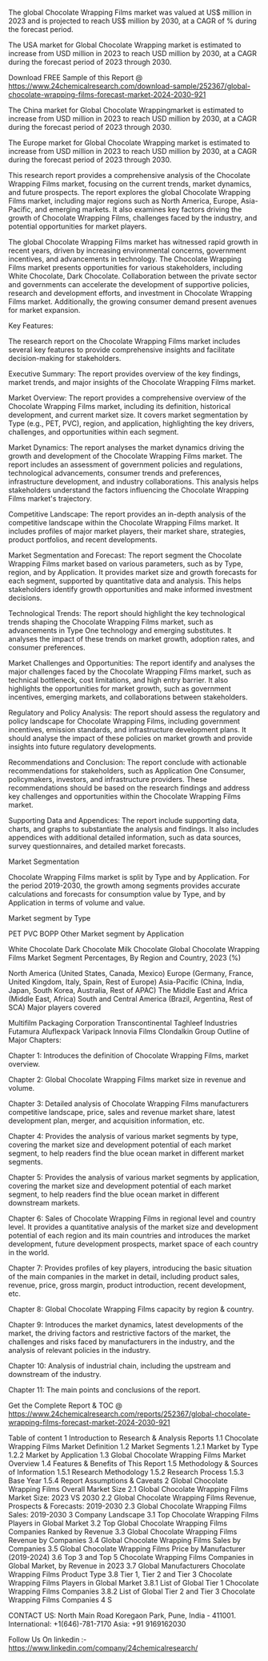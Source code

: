 The global Chocolate Wrapping Films market was valued at US$ million in 2023 and is projected to reach US$ million by 2030, at a CAGR of % during the forecast period.

The USA market for Global Chocolate Wrapping market is estimated to increase from USD million in 2023 to reach USD million by 2030, at a CAGR during the forecast period of 2023 through 2030.

Download FREE Sample of this Report @ https://www.24chemicalresearch.com/download-sample/252367/global-chocolate-wrapping-films-forecast-market-2024-2030-921

The China market for Global Chocolate Wrappingmarket is estimated to increase from USD million in 2023 to reach USD million by 2030, at a CAGR during the forecast period of 2023 through 2030.

The Europe market for Global Chocolate Wrapping market is estimated to increase from USD million in 2023 to reach USD million by 2030, at a CAGR during the forecast period of 2023 through 2030.

This research report provides a comprehensive analysis of the Chocolate Wrapping Films market, focusing on the current trends, market dynamics, and future prospects. The report explores the global Chocolate Wrapping Films market, including major regions such as North America, Europe, Asia-Pacific, and emerging markets. It also examines key factors driving the growth of Chocolate Wrapping Films, challenges faced by the industry, and potential opportunities for market players.

The global Chocolate Wrapping Films market has witnessed rapid growth in recent years, driven by increasing environmental concerns, government incentives, and advancements in technology. The Chocolate Wrapping Films market presents opportunities for various stakeholders, including White Chocolate, Dark Chocolate. Collaboration between the private sector and governments can accelerate the development of supportive policies, research and development efforts, and investment in Chocolate Wrapping Films market. Additionally, the growing consumer demand present avenues for market expansion.

Key Features:

The research report on the Chocolate Wrapping Films market includes several key features to provide comprehensive insights and facilitate decision-making for stakeholders.

Executive Summary: The report provides overview of the key findings, market trends, and major insights of the Chocolate Wrapping Films market.

Market Overview: The report provides a comprehensive overview of the Chocolate Wrapping Films market, including its definition, historical development, and current market size. It covers market segmentation by Type (e.g., PET, PVC), region, and application, highlighting the key drivers, challenges, and opportunities within each segment.

Market Dynamics: The report analyses the market dynamics driving the growth and development of the Chocolate Wrapping Films market. The report includes an assessment of government policies and regulations, technological advancements, consumer trends and preferences, infrastructure development, and industry collaborations. This analysis helps stakeholders understand the factors influencing the Chocolate Wrapping Films market's trajectory.

Competitive Landscape: The report provides an in-depth analysis of the competitive landscape within the Chocolate Wrapping Films market. It includes profiles of major market players, their market share, strategies, product portfolios, and recent developments.

Market Segmentation and Forecast: The report segment the Chocolate Wrapping Films market based on various parameters, such as by Type, region, and by Application. It provides market size and growth forecasts for each segment, supported by quantitative data and analysis. This helps stakeholders identify growth opportunities and make informed investment decisions.

Technological Trends: The report should highlight the key technological trends shaping the Chocolate Wrapping Films market, such as advancements in Type One technology and emerging substitutes. It analyses the impact of these trends on market growth, adoption rates, and consumer preferences.

Market Challenges and Opportunities: The report identify and analyses the major challenges faced by the Chocolate Wrapping Films market, such as technical bottleneck, cost limitations, and high entry barrier. It also highlights the opportunities for market growth, such as government incentives, emerging markets, and collaborations between stakeholders.

Regulatory and Policy Analysis: The report should assess the regulatory and policy landscape for Chocolate Wrapping Films, including government incentives, emission standards, and infrastructure development plans. It should analyse the impact of these policies on market growth and provide insights into future regulatory developments.

Recommendations and Conclusion: The report conclude with actionable recommendations for stakeholders, such as Application One Consumer, policymakers, investors, and infrastructure providers. These recommendations should be based on the research findings and address key challenges and opportunities within the Chocolate Wrapping Films market.

Supporting Data and Appendices: The report include supporting data, charts, and graphs to substantiate the analysis and findings. It also includes appendices with additional detailed information, such as data sources, survey questionnaires, and detailed market forecasts.

Market Segmentation

Chocolate Wrapping Films market is split by Type and by Application. For the period 2019-2030, the growth among segments provides accurate calculations and forecasts for consumption value by Type, and by Application in terms of volume and value.

Market segment by Type

PET
PVC
BOPP
Other
Market segment by Application

White Chocolate
Dark Chocolate
Milk Chocolate
Global Chocolate Wrapping Films Market Segment Percentages, By Region and Country, 2023 (%)

North America (United States, Canada, Mexico)
Europe (Germany, France, United Kingdom, Italy, Spain, Rest of Europe)
Asia-Pacific (China, India, Japan, South Korea, Australia, Rest of APAC)
The Middle East and Africa (Middle East, Africa)
South and Central America (Brazil, Argentina, Rest of SCA)
Major players covered

Multifilm Packaging Corporation
Transcontinental
Taghleef Industries
Futamura
Aluflexpack
Varipack
Innovia Films
Clondalkin Group
Outline of Major Chapters:

Chapter 1: Introduces the definition of Chocolate Wrapping Films, market overview.

Chapter 2: Global Chocolate Wrapping Films market size in revenue and volume.

Chapter 3: Detailed analysis of Chocolate Wrapping Films manufacturers competitive landscape, price, sales and revenue market share, latest development plan, merger, and acquisition information, etc.

Chapter 4: Provides the analysis of various market segments by type, covering the market size and development potential of each market segment, to help readers find the blue ocean market in different market segments.

Chapter 5: Provides the analysis of various market segments by application, covering the market size and development potential of each market segment, to help readers find the blue ocean market in different downstream markets.

Chapter 6: Sales of Chocolate Wrapping Films in regional level and country level. It provides a quantitative analysis of the market size and development potential of each region and its main countries and introduces the market development, future development prospects, market space of each country in the world.

Chapter 7: Provides profiles of key players, introducing the basic situation of the main companies in the market in detail, including product sales, revenue, price, gross margin, product introduction, recent development, etc.

Chapter 8: Global Chocolate Wrapping Films capacity by region & country.

Chapter 9: Introduces the market dynamics, latest developments of the market, the driving factors and restrictive factors of the market, the challenges and risks faced by manufacturers in the industry, and the analysis of relevant policies in the industry.

Chapter 10: Analysis of industrial chain, including the upstream and downstream of the industry.

Chapter 11: The main points and conclusions of the report.

Get the Complete Report & TOC @ https://www.24chemicalresearch.com/reports/252367/global-chocolate-wrapping-films-forecast-market-2024-2030-921

Table of content
1 Introduction to Research & Analysis Reports
1.1 Chocolate Wrapping Films Market Definition
1.2 Market Segments
1.2.1 Market by Type
1.2.2 Market by Application
1.3 Global Chocolate Wrapping Films Market Overview
1.4 Features & Benefits of This Report
1.5 Methodology & Sources of Information
1.5.1 Research Methodology
1.5.2 Research Process
1.5.3 Base Year
1.5.4 Report Assumptions & Caveats
2 Global Chocolate Wrapping Films Overall Market Size
2.1 Global Chocolate Wrapping Films Market Size: 2023 VS 2030
2.2 Global Chocolate Wrapping Films Revenue, Prospects & Forecasts: 2019-2030
2.3 Global Chocolate Wrapping Films Sales: 2019-2030
3 Company Landscape
3.1 Top Chocolate Wrapping Films Players in Global Market
3.2 Top Global Chocolate Wrapping Films Companies Ranked by Revenue
3.3 Global Chocolate Wrapping Films Revenue by Companies
3.4 Global Chocolate Wrapping Films Sales by Companies
3.5 Global Chocolate Wrapping Films Price by Manufacturer (2019-2024)
3.6 Top 3 and Top 5 Chocolate Wrapping Films Companies in Global Market, by Revenue in 2023
3.7 Global Manufacturers Chocolate Wrapping Films Product Type
3.8 Tier 1, Tier 2 and Tier 3 Chocolate Wrapping Films Players in Global Market
3.8.1 List of Global Tier 1 Chocolate Wrapping Films Companies
3.8.2 List of Global Tier 2 and Tier 3 Chocolate Wrapping Films Companies
4 S

CONTACT US:
North Main Road Koregaon Park, Pune, India - 411001.
International: +1(646)-781-7170
Asia: +91 9169162030

Follow Us On linkedin :- https://www.linkedin.com/company/24chemicalresearch/

